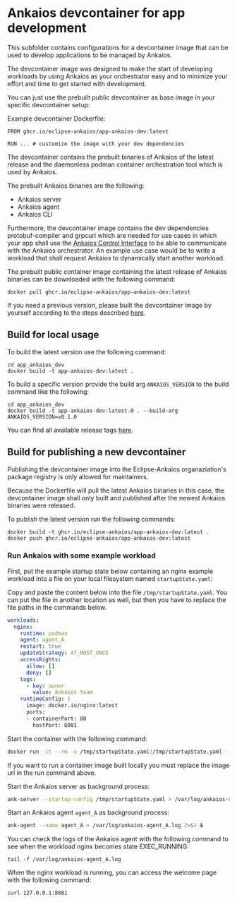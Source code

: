 # Ankaios devcontainer for app development

This subfolder contains configurations for a devcontainer image that can be used to develop applications to be managed by Ankaios.

The devcontainer image was designed to make the start of developing workloads by using Ankaios as your orchestrator easy and to minimize your effort and time to get started with development.

You can just use the prebuilt public devcontainer as base image in your specific devcontainer setup:

Example devcontainer Dockerfile:
```Docker
FROM ghcr.io/eclipse-ankaios/app-ankaios-dev:latest

RUN ... # customize the image with your dev dependencies
```

The devcontainer contains the prebuilt binaries of Ankaios of the latest release and the daemonless podman container orchestration tool which is used by Ankaios.

The prebuilt Ankaios binaries are the following:

- Ankaios server
- Ankaios agent
- Ankaios CLI

Furthermore, the devcontainer image contains the dev dependencies protobuf-compiler and grpcurl which are needed for use cases in which your app shall use the [Ankaios Control Interface](https://eclipse-ankaios.github.io/ankaios/latest/reference/control-interface/) to be able to communicate with the Ankaios orchestrator. An example use case would be to write a workload that shall request Ankaios to dynamically start another workload.

The prebuilt public container image containing the latest release of Ankaios binaries can be downloaded with the following command:

```shell
docker pull ghcr.io/eclipse-ankaios/app-ankaios-dev:latest
```

If you need a previous version, please built the devcontainer image by yourself according to the steps described [here](#build-for-local-usage).

## Build for local usage

To build the latest version use the following command:

```shell
cd app_ankaios_dev
docker build -t app-ankaios-dev:latest .
```

To build a specific version provide the build arg `ANKAIOS_VERSION` to the build command like the following:

```shell
cd app_ankaios_dev
docker build -t app-ankaios-dev:latest.0 . --build-arg ANKAIOS_VERSION=v0.1.0
```

You can find all available release tags [here](https://github.com/eclipse-ankaios/ankaios/tags).

## Build for publishing a new devcontainer

Publishing the devcontainer image into the Eclipse-Ankaios organaziation's package registry is only allowed for maintainers.

Because the Dockerfile will pull the latest Ankaios binaries in this case, the devcontainer image shall only built and published after the newest Ankaios binaries were released.

To publish the latest version run the following commands:

```shell
docker build -t ghcr.io/eclipse-ankaios/app-ankaios-dev:latest .
docker push ghcr.io/eclipse-ankaios/app-ankaios-dev:latest
```

### Run Ankaios with some example workload

First, put the example startup state below containing an nginx example workload into a file on your local filesystem named `startupState.yaml`:

Copy and paste the content below into the file `/tmp/startupState.yaml`. You can put the file in another location as well, but then you have to replace the file paths in the commands below.

```yaml
workloads:
  nginx:
    runtime: podman
    agent: agent_A
    restart: true
    updateStrategy: AT_MOST_ONCE
    accessRights:
      allow: []
      deny: []
    tags:
      - key: owner
        value: Ankaios team
    runtimeConfig: |
      image: docker.io/nginx:latest
      ports:
      - containerPort: 80
        hostPort: 8081
```

Start the container with the following command:

```bash
docker run -it --rm -v /tmp/startupState.yaml:/tmp/startupState.yaml --privileged ghcr.io/eclipse-ankaios/app-ankaios-dev:latest /bin/bash
```
If you want to run a container image built locally you must replace the image url in the run command above.

Start the Ankaios server as background process:

```bash
ank-server --startup-config /tmp/startupState.yaml > /var/log/ankaios-server.log 2>&1 &
```

Start an Ankaios agent `agent_A` as background process:

```bash
ank-agent --name agent_A > /var/log/ankaios-agent_A.log 2>&1 &
```

You can check the logs of the Ankaios agent with the following command to see when the workload nginx becomes state EXEC_RUNNING:

```shell
tail -f /var/log/ankaios-agent_A.log
```

When the nginx workload is running, you can access the welcome page with the following command:

```bash
curl 127.0.0.1:8081
```
